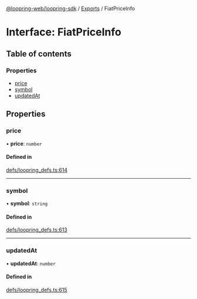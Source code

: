 [@loopring-web/loopring-sdk](../README.md) / [Exports](../modules.md) / FiatPriceInfo

# Interface: FiatPriceInfo

## Table of contents

### Properties

- [price](FiatPriceInfo.md#price)
- [symbol](FiatPriceInfo.md#symbol)
- [updatedAt](FiatPriceInfo.md#updatedat)

## Properties

### price

• **price**: `number`

#### Defined in

[defs/loopring_defs.ts:614](https://github.com/Loopring/loopring_sdk/blob/cd42b57/src/defs/loopring_defs.ts#L614)

___

### symbol

• **symbol**: `string`

#### Defined in

[defs/loopring_defs.ts:613](https://github.com/Loopring/loopring_sdk/blob/cd42b57/src/defs/loopring_defs.ts#L613)

___

### updatedAt

• **updatedAt**: `number`

#### Defined in

[defs/loopring_defs.ts:615](https://github.com/Loopring/loopring_sdk/blob/cd42b57/src/defs/loopring_defs.ts#L615)
